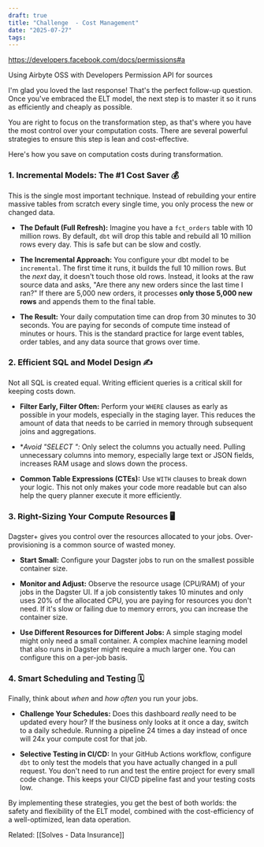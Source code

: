 ```yaml
---
draft: true
title: "Challenge  - Cost Management"
date: "2025-07-27"
tags: 
---
```

https://developers.facebook.com/docs/permissions#a



Using Airbyte OSS with Developers Permission API for sources


I'm glad you loved the last response! That's the perfect follow-up question. Once you've embraced the ELT model, the next step is to master it so it runs as efficiently and cheaply as possible.

You are right to focus on the transformation step, as that's where you have the most control over your computation costs. There are several powerful strategies to ensure this step is lean and cost-effective.

Here's how you save on computation costs during transformation.

### 1. Incremental Models: The #1 Cost Saver 💰

This is the single most important technique. Instead of rebuilding your entire massive tables from scratch every single time, you only process the new or changed data.

- **The Default (Full Refresh):** Imagine you have a `fct_orders` table with 10 million rows. By default, `dbt` will drop this table and rebuild all 10 million rows every day. This is safe but can be slow and costly.
    
- **The Incremental Approach:** You configure your dbt model to be `incremental`. The first time it runs, it builds the full 10 million rows. But the _next_ day, it doesn't touch those old rows. Instead, it looks at the raw source data and asks, "Are there any new orders since the last time I ran?" If there are 5,000 new orders, it processes **only those 5,000 new rows** and appends them to the final table.
    
- **The Result:** Your daily computation time can drop from 30 minutes to 30 seconds. You are paying for seconds of compute time instead of minutes or hours. This is the standard practice for large event tables, order tables, and any data source that grows over time.
    

### 2. Efficient SQL and Model Design ✍️

Not all SQL is created equal. Writing efficient queries is a critical skill for keeping costs down.

- **Filter Early, Filter Often:** Perform your `WHERE` clauses as early as possible in your models, especially in the staging layer. This reduces the amount of data that needs to be carried in memory through subsequent joins and aggregations.
    
- **Avoid "SELECT *":** Only select the columns you actually need. Pulling unnecessary columns into memory, especially large text or JSON fields, increases RAM usage and slows down the process.
    
- **Common Table Expressions (CTEs):** Use `WITH` clauses to break down your logic. This not only makes your code more readable but can also help the query planner execute it more efficiently.
    

### 3. Right-Sizing Your Compute Resources 🖥️

Dagster+ gives you control over the resources allocated to your jobs. Over-provisioning is a common source of wasted money.

- **Start Small:** Configure your Dagster jobs to run on the smallest possible container size.
    
- **Monitor and Adjust:** Observe the resource usage (CPU/RAM) of your jobs in the Dagster UI. If a job consistently takes 10 minutes and only uses 20% of the allocated CPU, you are paying for resources you don't need. If it's slow or failing due to memory errors, you can increase the container size.
    
- **Use Different Resources for Different Jobs:** A simple staging model might only need a small container. A complex machine learning model that also runs in Dagster might require a much larger one. You can configure this on a per-job basis.
    

### 4. Smart Scheduling and Testing 🗓️

Finally, think about _when_ and _how often_ you run your jobs.

- **Challenge Your Schedules:** Does this dashboard _really_ need to be updated every hour? If the business only looks at it once a day, switch to a daily schedule. Running a pipeline 24 times a day instead of once will 24x your compute cost for that job.
    
- **Selective Testing in CI/CD:** In your GitHub Actions workflow, configure `dbt` to only test the models that you have actually changed in a pull request. You don't need to run and test the entire project for every small code change. This keeps your CI/CD pipeline fast and your testing costs low.
    

By implementing these strategies, you get the best of both worlds: the safety and flexibility of the ELT model, combined with the cost-efficiency of a well-optimized, lean data operation.


Related:
[[Solves - Data Insurance]]